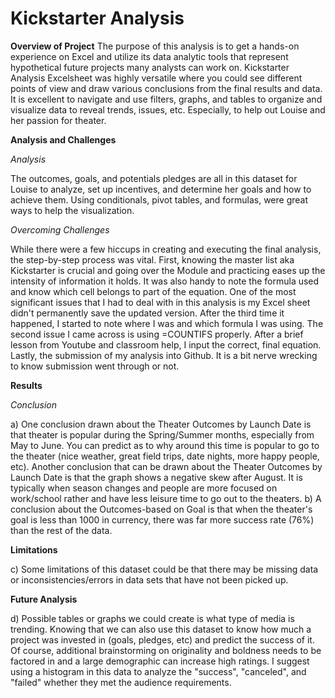 # Kickstarter Analysis

**Overview of Project**
The purpose of this analysis is to get a hands-on experience on Excel and utilize its data analytic tools that represent hypothetical future projects many analysts can work on. Kickstarter Analysis Excelsheet was highly versatile where you could see different points of view and draw various conclusions from the final results and data. It is excellent to navigate and use filters, graphs, and tables to organize and visualize data to reveal trends, issues, etc. Especially, to help out Louise and her passion for theater. 

**Analysis and Challenges**

*Analysis*

The outcomes, goals, and potentials pledges are all in this dataset for Louise to analyze, set up incentives, and determine her goals and how to achieve them. Using conditionals, pivot tables, and formulas, were great ways to help the visualization.

*Overcoming Challenges*

While there were a few hiccups in creating and executing the final analysis, the step-by-step process was vital. First, knowing the master list aka Kickstarter is crucial and going over the Module and practicing eases up the intensity of information it holds. It was also handy to note the formula used and know which cell belongs to part of the equation. One of the most significant issues that I had to deal with in this analysis is my Excel sheet didn't permanently save the updated version. After the third time it happened, I started to note where I was and which formula I was using. The second issue I came across is using =COUNTIFS properly. After a brief lesson from Youtube and classroom help, I input the correct, final equation. Lastly, the submission of my analysis into Github. It is a bit nerve wrecking to know submission went through or not.  

**Results**
 
 *Conclusion*
 
  a) One conclusion drawn about the Theater Outcomes by Launch Date is that theater is popular during the Spring/Summer months, especially from May to June. You can predict as to why around this time is popular to go to the theater (nice weather, great field trips, date nights, more happy people, etc). Another conclusion that can be drawn about the Theater Outcomes by Launch Date is that the graph shows a negative skew after August. It is typically when season changes and people are more focused on work/school rather and have less leisure time to go out to the theaters. 
  b) A conclusion about the Outcomes-based on Goal is that when the theater's goal is less than 1000 in currency, there was far more success rate (76%) than the rest of the data.
 
 **Limitations**
 
 c) Some limitations of this dataset could be that there may be missing data or inconsistencies/errors in data sets that have not been picked up. 

**Future Analysis**

  d) Possible tables or graphs we could create is what type of media is trending. Knowing that we can also use this dataset to know how much a project was invested in (goals, pledges, etc) and predict the success of it. Of course, additional brainstorming on originality and boldness needs to be factored in and a large demographic can increase high ratings. I suggest using a histogram in this data to analyze the "success", "canceled", and "failed" whether they met the audience requirements.
